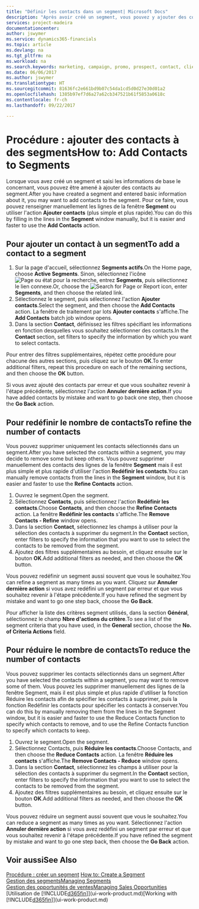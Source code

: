 ```yaml
---
title: "Définir les contacts dans un segment| Microsoft Docs"
description: "Après avoir créé un segment, vous pouvez y ajouter des contacts, par exemple, dans le cadre d'une campagne marketing visant des clients particuliers."
services: project-madeira
documentationcenter: 
author: jswymer
ms.service: dynamics365-financials
ms.topic: article
ms.devlang: na
ms.tgt_pltfrm: na
ms.workload: na
ms.search.keywords: marketing, campaign, promo, prospect, contact, client, customer
ms.date: 06/06/2017
ms.author: jswymer
ms.translationtype: HT
ms.sourcegitcommit: 81636fc2e661bd9b07c54da1cd5d0d27e30d01a2
ms.openlocfilehash: 1385b97ef7d6a27a62cb347521b61f5853a0618c
ms.contentlocale: fr-ch
ms.lasthandoff: 09/22/2017

---
```

# <a name="how-to-add-contacts-to-segments"></a><span data-ttu-id="0d149-103">Procédure : ajouter des contacts à des segments</span><span class="sxs-lookup"><span data-stu-id="0d149-103">How to: Add Contacts to Segments</span></span>
<span data-ttu-id="0d149-104">Lorsque vous avez créé un segment et saisi les informations de base le concernant, vous pouvez être amené à ajouter des contacts au segment.</span><span class="sxs-lookup"><span data-stu-id="0d149-104">After you have created a segment and entered basic information about it, you may want to add contacts to the segment.</span></span> <span data-ttu-id="0d149-105">Pour ce faire, vous pouvez renseigner manuellement les lignes de la fenêtre **Segment** ou utiliser l'action **Ajouter contacts** (plus simple et plus rapide).</span><span class="sxs-lookup"><span data-stu-id="0d149-105">You can do this by filling in the lines in the **Segment** window manually, but it is easier and faster to use the **Add Contacts** action.</span></span>

## <a name="to-add-a-contact-to-a-segment"></a><span data-ttu-id="0d149-106">Pour ajouter un contact à un segment</span><span class="sxs-lookup"><span data-stu-id="0d149-106">To add a contact to a segment</span></span>
1. <span data-ttu-id="0d149-107">Sur la page d'accueil, sélectionnez **Segments actifs**.</span><span class="sxs-lookup"><span data-stu-id="0d149-107">On the Home page, choose **Active Segments**.</span></span> <span data-ttu-id="0d149-108">Sinon, sélectionnez l'icône ![Page ou état pour la recherche](media/ui-search/search_small.png "Page ou état pour la recherche"), entrez **Segments**, puis sélectionnez le lien connexe.</span><span class="sxs-lookup"><span data-stu-id="0d149-108">Or, choose the ![Search for Page or Report](media/ui-search/search_small.png "Search for Page or Report icon") icon, enter **Segments**, and then choose the related link.</span></span>  
2. <span data-ttu-id="0d149-109">Sélectionnez le segment, puis sélectionnez l'action **Ajouter contacts**.</span><span class="sxs-lookup"><span data-stu-id="0d149-109">Select the segment, and then choose the **Add Contacts** action.</span></span> <span data-ttu-id="0d149-110">La fenêtre de traitement par lots **Ajouter contacts** s'affiche.</span><span class="sxs-lookup"><span data-stu-id="0d149-110">The **Add Contacts** batch job window opens.</span></span>
3. <span data-ttu-id="0d149-111">Dans la section **Contact**, définissez les filtres spécifiant les informations en fonction desquelles vous souhaitez sélectionner des contacts.</span><span class="sxs-lookup"><span data-stu-id="0d149-111">In the **Contact** section, set filters to specify the information by which you want to select contacts.</span></span>

<span data-ttu-id="0d149-112">Pour entrer des filtres supplémentaires, répétez cette procédure pour chacune des autres sections, puis cliquez sur le bouton **OK**.</span><span class="sxs-lookup"><span data-stu-id="0d149-112">To enter additional filters, repeat this procedure on each of the remaining sections, and then choose the **OK** button.</span></span>

<span data-ttu-id="0d149-113">Si vous avez ajouté des contacts par erreur et que vous souhaitez revenir à l'étape précédente, sélectionnez l'action **Annuler dernière action**.</span><span class="sxs-lookup"><span data-stu-id="0d149-113">If you have added contacts by mistake and want to go back one step, then choose the **Go Back** action.</span></span>

## <a name="to-refine-the-number-of-contacts"></a><span data-ttu-id="0d149-114">Pour redéfinir le nombre de contacts</span><span class="sxs-lookup"><span data-stu-id="0d149-114">To refine the number of contacts</span></span>
<span data-ttu-id="0d149-115">Vous pouvez supprimer uniquement les contacts sélectionnés dans un segment.</span><span class="sxs-lookup"><span data-stu-id="0d149-115">After you have selected the contacts within a segment, you may decide to remove some but keep others.</span></span> <span data-ttu-id="0d149-116">Vous pouvez supprimer manuellement des contacts des lignes de la fenêtre **Segment** mais il est plus simple et plus rapide d'utiliser l'action **Redéfinir les contacts**.</span><span class="sxs-lookup"><span data-stu-id="0d149-116">You can manually remove contacts from the lines in the **Segment** window, but it is easier and faster to use the **Refine Contacts** action.</span></span>

1. <span data-ttu-id="0d149-117">Ouvrez le segment.</span><span class="sxs-lookup"><span data-stu-id="0d149-117">Open the segment.</span></span>
2. <span data-ttu-id="0d149-118">Sélectionnez **Contacts**, puis sélectionnez l'action **Redéfinir les contacts**.</span><span class="sxs-lookup"><span data-stu-id="0d149-118">Choose **Contacts**, and then choose the **Refine Contacts** action.</span></span> <span data-ttu-id="0d149-119">La fenêtre **Redéfinir les contacts** s'affiche.</span><span class="sxs-lookup"><span data-stu-id="0d149-119">The **Remove Contacts - Refine** window opens.</span></span>
3. <span data-ttu-id="0d149-120">Dans la section **Contact**, sélectionnez les champs à utiliser pour la sélection des contacts à supprimer du segment.</span><span class="sxs-lookup"><span data-stu-id="0d149-120">In the **Contact** section, enter filters to specify the information that you want to use to select the contacts to be removed from the segment.</span></span>
4. <span data-ttu-id="0d149-121">Ajoutez des filtres supplémentaires au besoin, et cliquez ensuite sur le bouton **OK**.</span><span class="sxs-lookup"><span data-stu-id="0d149-121">Add additional filters as needed, and then choose the **OK** button.</span></span>

<span data-ttu-id="0d149-122">Vous pouvez redéfinir un segment aussi souvent que vous le souhaitez.</span><span class="sxs-lookup"><span data-stu-id="0d149-122">You can refine a segment as many times as you want.</span></span> <span data-ttu-id="0d149-123">Cliquez sur **Annuler dernière action** si vous avez redéfini un segment par erreur et que vous souhaitez revenir à l'étape précédente.</span><span class="sxs-lookup"><span data-stu-id="0d149-123">If you have refined the segment by mistake and want to go one step back, choose the **Go Back**.</span></span>

<span data-ttu-id="0d149-124">Pour afficher la liste des critères segment utilisés, dans la section **Général**, sélectionnez le champ **Nbre d'actions du critère**.</span><span class="sxs-lookup"><span data-stu-id="0d149-124">To see a list of the segment criteria that you have used, in the **General** section, choose the **No. of Criteria Actions** field.</span></span>

## <a name="to-reduce-the-number-of-contacts"></a><span data-ttu-id="0d149-125">Pour réduire le nombre de contacts</span><span class="sxs-lookup"><span data-stu-id="0d149-125">To reduce the number of contacts</span></span>
<span data-ttu-id="0d149-126">Vous pouvez supprimer les contacts sélectionnés dans un segment.</span><span class="sxs-lookup"><span data-stu-id="0d149-126">After you have selected the contacts within a segment, you may want to remove some of them.</span></span> <span data-ttu-id="0d149-127">Vous pouvez les supprimer manuellement des lignes de la fenêtre Segment, mais il est plus simple et plus rapide d'utiliser la fonction Réduire les contacts afin de spécifier les contacts à supprimer, puis la fonction Redéfinir les contacts pour spécifier les contacts à conserver.</span><span class="sxs-lookup"><span data-stu-id="0d149-127">You can do this by manually removing them from the lines in the Segment window, but it is easier and faster to use the Reduce Contacts function to specify which contacts to remove, and to use the Refine Contacts function to specify which contacts to keep.</span></span>

1. <span data-ttu-id="0d149-128">Ouvrez le segment.</span><span class="sxs-lookup"><span data-stu-id="0d149-128">Open the segment.</span></span>
2. <span data-ttu-id="0d149-129">Sélectionnez Contacts, puis **Réduire les contacts**.</span><span class="sxs-lookup"><span data-stu-id="0d149-129">Choose Contacts, and then choose the **Reduce Contacts** action.</span></span> <span data-ttu-id="0d149-130">La fenêtre **Réduire les contacts** s'affiche.</span><span class="sxs-lookup"><span data-stu-id="0d149-130">The **Remove Contacts - Reduce** window opens.</span></span>
3. <span data-ttu-id="0d149-131">Dans la section **Contact**, sélectionnez les champs à utiliser pour la sélection des contacts à supprimer du segment.</span><span class="sxs-lookup"><span data-stu-id="0d149-131">In the **Contact** section, enter filters to specify the information that you want to use to select the contacts to be removed from the segment.</span></span>
4. <span data-ttu-id="0d149-132">Ajoutez des filtres supplémentaires au besoin, et cliquez ensuite sur le bouton **OK**.</span><span class="sxs-lookup"><span data-stu-id="0d149-132">Add additional filters as needed, and then choose the **OK** button.</span></span>

<span data-ttu-id="0d149-133">Vous pouvez réduire un segment aussi souvent que vous le souhaitez.</span><span class="sxs-lookup"><span data-stu-id="0d149-133">You can reduce a segment as many times as you want.</span></span> <span data-ttu-id="0d149-134">Sélectionnez l'action **Annuler dernière action** si vous avez redéfini un segment par erreur et que vous souhaitez revenir à l'étape précédente.</span><span class="sxs-lookup"><span data-stu-id="0d149-134">If you have refined the segment by mistake and want to go one step back, then choose the **Go Back** action.</span></span>

## <a name="see-also"></a><span data-ttu-id="0d149-135">Voir aussi</span><span class="sxs-lookup"><span data-stu-id="0d149-135">See Also</span></span>
<span data-ttu-id="0d149-136">[Procédure : créer un segment](marketing-how-create-segment.md) </span><span class="sxs-lookup"><span data-stu-id="0d149-136">[How to: Create a Segment](marketing-how-create-segment.md) </span></span>  
[<span data-ttu-id="0d149-137">Gestion des segments</span><span class="sxs-lookup"><span data-stu-id="0d149-137">Managing Segments</span></span>](marketing-segments.md)  
[<span data-ttu-id="0d149-138">Gestion des opportunités de ventes</span><span class="sxs-lookup"><span data-stu-id="0d149-138">Managing Sales Opportunities</span></span>](marketing-manage-sales-opportunities.md)  
<span data-ttu-id="0d149-139">[Utilisation de [!INCLUDE[d365fin](includes/d365fin_md.md)]](ui-work-product.md)</span><span class="sxs-lookup"><span data-stu-id="0d149-139">[Working with [!INCLUDE[d365fin](includes/d365fin_md.md)]](ui-work-product.md)</span></span>  

